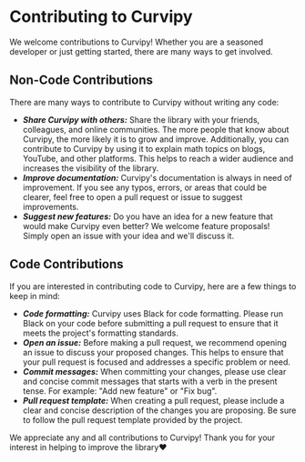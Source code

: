 # Contributing to Curvipy
We welcome contributions to Curvipy! Whether you are a seasoned developer or just getting started, there are many ways to get involved.

## Non-Code Contributions
There are many ways to contribute to Curvipy without writing any code:

- _**Share Curvipy with others:**_ Share the library with your friends, colleagues, and online communities. The more people that know about Curvipy, the more likely it is to grow and improve. Additionally, you can contribute to Curvipy by using it to explain math topics on blogs, YouTube, and other platforms. This helps to reach a wider audience and increases the visibility of the library.
- _**Improve documentation:**_ Curvipy's documentation is always in need of improvement. If you see any typos, errors, or areas that could be clearer, feel free to open a pull request or issue to suggest improvements.
- _**Suggest new features:**_ Do you have an idea for a new feature that would make Curvipy even better? We welcome feature proposals! Simply open an issue with your idea and we'll discuss it.

## Code Contributions
If you are interested in contributing code to Curvipy, here are a few things to keep in mind:

- _**Code formatting:**_ Curvipy uses Black for code formatting. Please run Black on your code before submitting a pull request to ensure that it meets the project's formatting standards.
- _**Open an issue:**_ Before making a pull request, we recommend opening an issue to discuss your proposed changes. This helps to ensure that your pull request is focused and addresses a specific problem or need.
- _**Commit messages:**_ When committing your changes, please use clear and concise commit messages that starts with a verb in the present tense. For example: "Add new feature" or "Fix bug".
- _**Pull request template:**_ When creating a pull request, please include a clear and concise description of the changes you are proposing. Be sure to follow the pull request template provided by the project.

We appreciate any and all contributions to Curvipy! Thank you for your interest in helping to improve the library❤️